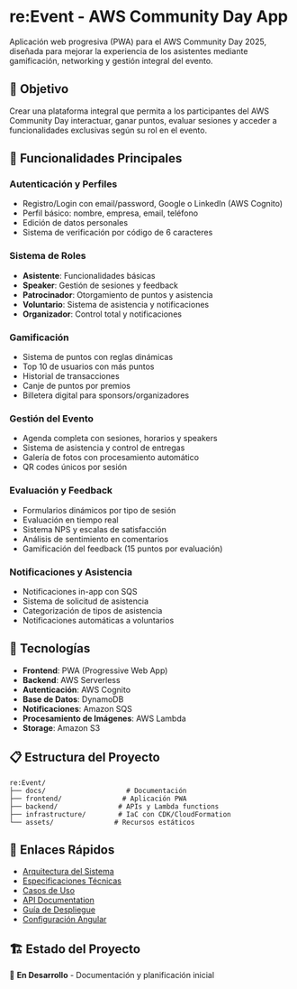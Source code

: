 # re:Event - AWS Community Day App

Aplicación web progresiva (PWA) para el AWS Community Day 2025, diseñada para mejorar la experiencia de los asistentes mediante gamificación, networking y gestión integral del evento.

## 🎯 Objetivo

Crear una plataforma integral que permita a los participantes del AWS Community Day interactuar, ganar puntos, evaluar sesiones y acceder a funcionalidades exclusivas según su rol en el evento.

## 🚀 Funcionalidades Principales

### Autenticación y Perfiles
- Registro/Login con email/password, Google o LinkedIn (AWS Cognito)
- Perfil básico: nombre, empresa, email, teléfono
- Edición de datos personales
- Sistema de verificación por código de 6 caracteres

### Sistema de Roles
- **Asistente**: Funcionalidades básicas
- **Speaker**: Gestión de sesiones y feedback
- **Patrocinador**: Otorgamiento de puntos y asistencia
- **Voluntario**: Sistema de asistencia y notificaciones
- **Organizador**: Control total y notificaciones

### Gamificación
- Sistema de puntos con reglas dinámicas
- Top 10 de usuarios con más puntos
- Historial de transacciones
- Canje de puntos por premios
- Billetera digital para sponsors/organizadores

### Gestión del Evento
- Agenda completa con sesiones, horarios y speakers
- Sistema de asistencia y control de entregas
- Galería de fotos con procesamiento automático
- QR codes únicos por sesión

### Evaluación y Feedback
- Formularios dinámicos por tipo de sesión
- Evaluación en tiempo real
- Sistema NPS y escalas de satisfacción
- Análisis de sentimiento en comentarios
- Gamificación del feedback (15 puntos por evaluación)

### Notificaciones y Asistencia
- Notificaciones in-app con SQS
- Sistema de solicitud de asistencia
- Categorización de tipos de asistencia
- Notificaciones automáticas a voluntarios

## 📱 Tecnologías

- **Frontend**: PWA (Progressive Web App)
- **Backend**: AWS Serverless
- **Autenticación**: AWS Cognito
- **Base de Datos**: DynamoDB
- **Notificaciones**: Amazon SQS
- **Procesamiento de Imágenes**: AWS Lambda
- **Storage**: Amazon S3

## 📋 Estructura del Proyecto

```
re:Event/
├── docs/                    # Documentación
├── frontend/               # Aplicación PWA
├── backend/               # APIs y Lambda functions
├── infrastructure/        # IaC con CDK/CloudFormation
└── assets/               # Recursos estáticos
```

## 🔗 Enlaces Rápidos

- [Arquitectura del Sistema](./docs/architecture.md)
- [Especificaciones Técnicas](./docs/technical-specs.md)
- [Casos de Uso](./docs/use-cases.md)
- [API Documentation](./docs/api-docs.md)
- [Guía de Despliegue](./docs/deployment.md)
- [Configuración Angular](./docs/angular-setup.md)

## 🏗️ Estado del Proyecto

🚧 **En Desarrollo** - Documentación y planificación inicial